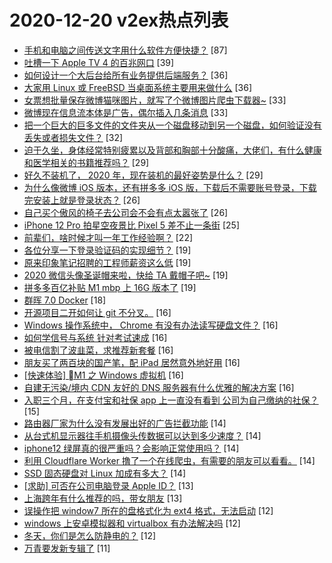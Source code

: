 # 2020-12-20 v2ex热点列表

+ [手机和电脑之间传送文字用什么软件方便快捷？](https://www.v2ex.com/t/737164#reply87) [87]
+ [吐槽一下 Apple TV 4 的百兆网口](https://www.v2ex.com/t/737202#reply39) [39]
+ [如何设计一个大后台给所有业务提供后端服务？](https://www.v2ex.com/t/737157#reply36) [36]
+ [大家用 Linux 或 FreeBSD 当桌面系统主要用来做什么](https://www.v2ex.com/t/737265#reply36) [36]
+ [女票想批量保存微博猫咪图片，就写了个微博图片爬虫下载器~](https://www.v2ex.com/t/737159#reply33) [33]
+ [微博现在信息流本体是广告，偶尔插入几条消息](https://www.v2ex.com/t/737195#reply33) [33]
+ [把一个巨大的巨多文件的文件夹从一个磁盘移动到另一个磁盘，如何验证没有丢失或者损失文件？](https://www.v2ex.com/t/737154#reply32) [32]
+ [迫于久坐，身体经常特别疲累以及背部和胸部十分酸痛，大佬们，有什么健康和医学相关的书籍推荐吗？](https://www.v2ex.com/t/737197#reply29) [29]
+ [好久不装机了， 2020 年，现在装机的最好姿势是什么？](https://www.v2ex.com/t/737249#reply29) [29]
+ [为什么像微博 iOS 版本，还有拼多多 iOS 版，下载后不需要账号登录，下载完安装上就是登录状态？](https://www.v2ex.com/t/737186#reply26) [26]
+ [自己买个傲风的椅子去公司会不会有点太嚣张了](https://www.v2ex.com/t/737239#reply26) [26]
+ [iPhone 12 Pro 拍星空夜景比 Pixel 5 差不止一条街](https://www.v2ex.com/t/737210#reply25) [25]
+ [前辈们，啥时候才叫一年工作经验啊？](https://www.v2ex.com/t/737276#reply22) [22]
+ [各位分享一下登录验证码的实现细节？](https://www.v2ex.com/t/737153#reply19) [19]
+ [原来印象笔记招聘的工程师薪资这么低](https://www.v2ex.com/t/737180#reply19) [19]
+ [2020 微信头像圣诞帽来啦，快给 TA 戴帽子吧~](https://www.v2ex.com/t/737222#reply19) [19]
+ [拼多多百亿补贴 M1 mbp 上 16G 版本了](https://www.v2ex.com/t/737257#reply19) [19]
+ [群晖 7.0 Docker](https://www.v2ex.com/t/737208#reply18) [18]
+ [开源项目二开如何让 git 不分叉。](https://www.v2ex.com/t/737281#reply16) [16]
+ [Windows 操作系统中， Chrome 有没有办法读写硬盘文件？](https://www.v2ex.com/t/737149#reply16) [16]
+ [如何学信号与系统 针对考试速成](https://www.v2ex.com/t/737162#reply16) [16]
+ [被电信割了波韭菜，求推荐新套餐](https://www.v2ex.com/t/737177#reply16) [16]
+ [朋友买了两百块的国产笔，配 iPad 居然意外地好用](https://www.v2ex.com/t/737204#reply16) [16]
+ [[快速体验] M1 之 Windows 虚拟机](https://www.v2ex.com/t/737226#reply16) [16]
+ [自建无污染/境内 CDN 友好的 DNS 服务器有什么优雅的解决方案](https://www.v2ex.com/t/737233#reply16) [16]
+ [入职三个月，在支付宝和社保 app 上一直没有看到 公司为自己缴纳的社保？](https://www.v2ex.com/t/737235#reply15) [15]
+ [路由器厂家为什么没有发展出好的广告拦截功能](https://www.v2ex.com/t/737286#reply14) [14]
+ [从台式机显示器往手机摄像头传数据可以达到多少速度？](https://www.v2ex.com/t/737290#reply14) [14]
+ [iphone12 绿屏真的很严重吗？会影响正常使用吗？](https://www.v2ex.com/t/737169#reply14) [14]
+ [利用 Cloudflare Worker 撸了一个在线爬虫，有需要的朋友可以看看。](https://www.v2ex.com/t/737178#reply14) [14]
+ [SSD 固态硬盘对 Linux 加成有多大？](https://www.v2ex.com/t/737246#reply14) [14]
+ [[求助] 可否在公司电脑登录 Apple ID？](https://www.v2ex.com/t/737194#reply13) [13]
+ [上海跨年有什么推荐的吗，带女朋友](https://www.v2ex.com/t/737229#reply13) [13]
+ [误操作把 window7 所在的盘格式化为 ext4 格式，无法启动](https://www.v2ex.com/t/737152#reply12) [12]
+ [windows 上安卓模拟器和 virtualbox 有办法解决吗](https://www.v2ex.com/t/737240#reply12) [12]
+ [冬天，你们是怎么防静电的？](https://www.v2ex.com/t/737259#reply12) [12]
+ [万青要发新专辑了](https://www.v2ex.com/t/737166#reply11) [11]
